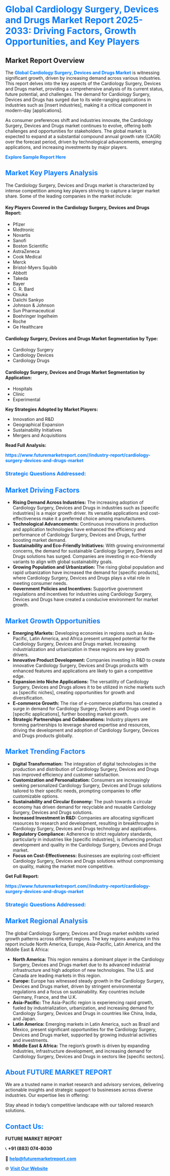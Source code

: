 <h1 style="color: #007BFF;">Global Cardiology Surgery, Devices and Drugs Market Report 2025-2033: Driving Factors, Growth Opportunities, and Key Players</h1>

<section id="overview">
<h2>Market Report Overview</h2>
<p>The <a href="https://www.futuremarketreport.com//industry-report/cardiology-surgery-devices-and-drugs-market" style="color: #007BFF; text-decoration: none;"><strong>Global Cardiology Surgery, Devices and Drugs Market</strong></a> is witnessing significant growth, driven by increasing demand across various industries. This report delves into the key aspects of the Cardiology Surgery, Devices and Drugs market, providing a comprehensive analysis of its current status, future potential, and challenges. The demand for Cardiology Surgery, Devices and Drugs has surged due to its wide-ranging applications in industries such as [insert industries], making it a critical component in modern-day [applications].</p>
<p>As consumer preferences shift and industries innovate, the Cardiology Surgery, Devices and Drugs market continues to evolve, offering both challenges and opportunities for stakeholders. The global market is expected to expand at a substantial compound annual growth rate (CAGR) over the forecast period, driven by technological advancements, emerging applications, and increasing investments by major players.</p>
</section>

<section id="overview">
<p><a href="https://www.futuremarketreport.com//request-sample/reportId=82716" style="color: #007BFF; text-decoration: none;"><strong>Explore Sample Report Here</strong></a></p>
</section>

<section id="key-players">
<h2 style="color: #007BFF;">Market Key Players Analysis</h2>
<p>The Cardiology Surgery, Devices and Drugs market is characterized by intense competition among key players striving to capture a larger market share. Some of the leading companies in the market include:</p>
<h4>Key Players Covered in the Cardiology Surgery, Devices and Drugs Report:</h4>
<ul><li>Pfizer</li><li>Medtronic</li><li>Novartis</li><li>Sanofi</li><li>Boston Scientific</li><li>AstraZeneca</li><li>Cook Medical</li><li>Merck</li><li>Bristol-Myers Squibb</li><li>Abbott</li><li>Takeda</li><li>Bayer</li><li>C. R. Bard</li><li>Otsuka</li><li>Daiichi Sankyo</li><li>Johnson &amp; Johnson</li><li>Sun Pharmaceutical</li><li>Boehringer Ingelheim</li><li>Roche</li><li>Ge Healthcare</li></ul>
<h4>Cardiology Surgery, Devices and Drugs Market Segmentation by Type:</h4>
<ul><li>Cardiology Surgery</li><li>Cardiology Devices</li><li>Cardiology Drugs</li></ul>

<h4>Cardiology Surgery, Devices and Drugs Market Segmentation by Application:</h4>
<ul><li>Hospitals</li><li>Clinic</li><li>Experimental</li></ul>
<p><strong>Key Strategies Adopted by Market Players:</strong></p>
<ul>
<li>Innovation and R&D</li>
<li>Geographical Expansion</li>
<li>Sustainability Initiatives</li>
<li>Mergers and Acquisitions</li>
</ul>
</section>

<section>
<p><strong>Read Full Analysis: </strong></p><a href="https://www.futuremarketreport.com//industry-report/cardiology-surgery-devices-and-drugs-market" style="color: #007BFF; text-decoration: none;"><strong>https://www.futuremarketreport.com//industry-report/cardiology-surgery-devices-and-drugs-market</strong></a>
<h3 style="color: #007BFF;">Strategic Questions Addressed:</h3>
</section>

<section id="driving-factors">
<h2 style="color: #007BFF;">Market Driving Factors</h2>
<ul>
<li><strong>Rising Demand Across Industries:</strong> The increasing adoption of Cardiology Surgery, Devices and Drugs in industries such as [specific industries] is a major growth driver. Its versatile applications and cost-effectiveness make it a preferred choice among manufacturers.</li>
<li><strong>Technological Advancements:</strong> Continuous innovations in production and application technologies have enhanced the efficiency and performance of Cardiology Surgery, Devices and Drugs, further boosting market demand.</li>
<li><strong>Sustainability and Eco-Friendly Initiatives:</strong> With growing environmental concerns, the demand for sustainable Cardiology Surgery, Devices and Drugs solutions has surged. Companies are investing in eco-friendly variants to align with global sustainability goals.</li>
<li><strong>Growing Population and Urbanization:</strong> The rising global population and rapid urbanization have increased the demand for [specific products], where Cardiology Surgery, Devices and Drugs plays a vital role in meeting consumer needs.</li>
<li><strong>Government Policies and Incentives:</strong> Supportive government regulations and incentives for industries using Cardiology Surgery, Devices and Drugs have created a conducive environment for market growth.</li>
</ul>
</section>

<section id="growth-opportunities">
<h2 style="color: #007BFF;">Market Growth Opportunities</h2>
<ul>
<li><strong>Emerging Markets:</strong> Developing economies in regions such as Asia-Pacific, Latin America, and Africa present untapped potential for the Cardiology Surgery, Devices and Drugs market. Increasing industrialization and urbanization in these regions are key growth drivers.</li>
<li><strong>Innovative Product Development:</strong> Companies investing in R&D to create innovative Cardiology Surgery, Devices and Drugs products with enhanced features and applications are likely to gain a competitive edge.</li>
<li><strong>Expansion into Niche Applications:</strong> The versatility of Cardiology Surgery, Devices and Drugs allows it to be utilized in niche markets such as [specific niches], creating opportunities for growth and diversification.</li>
<li><strong>E-commerce Growth:</strong> The rise of e-commerce platforms has created a surge in demand for Cardiology Surgery, Devices and Drugs used in [specific applications], further boosting market growth.</li>
<li><strong>Strategic Partnerships and Collaborations:</strong> Industry players are forming partnerships to leverage shared expertise and resources, driving the development and adoption of Cardiology Surgery, Devices and Drugs products globally.</li>
</ul>
</section>

<section id="trending-factors">
<h2 style="color: #007BFF;">Market Trending Factors</h2>
<ul>
<li><strong>Digital Transformation:</strong> The integration of digital technologies in the production and distribution of Cardiology Surgery, Devices and Drugs has improved efficiency and customer satisfaction.</li>
<li><strong>Customization and Personalization:</strong> Consumers are increasingly seeking personalized Cardiology Surgery, Devices and Drugs solutions tailored to their specific needs, prompting companies to offer customizable options.</li>
<li><strong>Sustainability and Circular Economy:</strong> The push towards a circular economy has driven demand for recyclable and reusable Cardiology Surgery, Devices and Drugs solutions.</li>
<li><strong>Increased Investment in R&D:</strong> Companies are allocating significant resources to research and development, resulting in breakthroughs in Cardiology Surgery, Devices and Drugs technology and applications.</li>
<li><strong>Regulatory Compliance:</strong> Adherence to strict regulatory standards, particularly in industries like [specific industries], is influencing product development and quality in the Cardiology Surgery, Devices and Drugs market.</li>
<li><strong>Focus on Cost-Effectiveness:</strong> Businesses are exploring cost-efficient Cardiology Surgery, Devices and Drugs solutions without compromising on quality, making the market more competitive.</li>
</ul>
</section>

<section>
<p><strong>Get Full Report: </strong></p><a href="https://www.futuremarketreport.com//industry-report/cardiology-surgery-devices-and-drugs-market" style="color: #007BFF; text-decoration: none;"><strong>https://www.futuremarketreport.com//industry-report/cardiology-surgery-devices-and-drugs-market</strong></a>
<h3 style="color: #007BFF;">Strategic Questions Addressed:</h3>
</section>


<section id="regional-analysis">
<h2 style="color: #007BFF;">Market Regional Analysis</h2>
<p>The global Cardiology Surgery, Devices and Drugs market exhibits varied growth patterns across different regions. The key regions analyzed in this report include North America, Europe, Asia-Pacific, Latin America, and the Middle East & Africa:</p>
<ul>
<li><strong>North America:</strong> This region remains a dominant player in the Cardiology Surgery, Devices and Drugs market due to its advanced industrial infrastructure and high adoption of new technologies. The U.S. and Canada are leading markets in this region.</li>
<li><strong>Europe:</strong> Europe has witnessed steady growth in the Cardiology Surgery, Devices and Drugs market, driven by stringent environmental regulations and a focus on sustainability. Key countries include Germany, France, and the U.K.</li>
<li><strong>Asia-Pacific:</strong> The Asia-Pacific region is experiencing rapid growth, fueled by industrialization, urbanization, and increasing demand for Cardiology Surgery, Devices and Drugs in countries like China, India, and Japan.</li>
<li><strong>Latin America:</strong> Emerging markets in Latin America, such as Brazil and Mexico, present significant opportunities for the Cardiology Surgery, Devices and Drugs market, supported by growing industrial activities and investments.</li>
<li><strong>Middle East & Africa:</strong> The region’s growth is driven by expanding industries, infrastructure development, and increasing demand for Cardiology Surgery, Devices and Drugs in sectors like [specific sectors].</li>
</ul>
</section>

<footer>
<h2 style="color: #007BFF;">About FUTURE MARKET REPORT</h2>
<p>We are a trusted name in market research and advisory services, delivering actionable insights and strategic support to businesses across diverse industries. Our expertise lies in offering:</p>

<p>Stay ahead in today’s competitive landscape with our tailored research solutions.</p>

<h2 style="color: #007BFF;">Contact Us:</h2>
<p><strong>FUTURE MARKET REPORT</strong></p>
<p>📞 <strong>+91 (883) 074-8030</strong></p>
<p>📧 <strong><a href="mailto:help@futuremarketreport.com" style="color: #007BFF;">help@futuremarketreport.com</a></strong></p>
<p>🌐 <strong><a href="https://www.futuremarketreport.com/" style="color: #007BFF;">Visit Our Website</a></strong></p>
</footer>